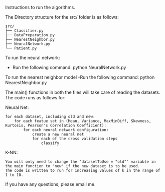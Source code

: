 Instructions to run the algorithms.

The Directory structure for the src/ folder is as follows:

    src/
    ├── Classifier.py
    ├── DataPreparation.py
    ├── NearestNeighbor.py
    ├── NeuralNetwork.py
    └── Patient.py

To run the neural network:
- Run the following command:
	python NeuralNetwork.py

To run the nearest neighbor model
-Run the following command:
	python NearestNeighbor.py


The main() functions in both the files will take care of reading the datasets. The code runs as follows for:
	
Neural Net:

	for each dataset, including old and new:
		for each featue set in (Mean, Variance, MaxMinDiff, Skewness, Kurtosis, Pearson's Correlation Coefficient):
			for each neural network configuration:
				create a new neural net
				for each of the cross validation steps
					classify

K-NN: 

	You will only need to change the 'datasetToUse = "old"' variable in the main function to "new" if the new dataset is to be used.
	The code is written to run for increasing values of k in the range of 1 to 10.


If you have any questions, please email me.